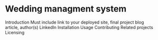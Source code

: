 # Wedding managment system
Introduction
Must include link to your deployed site, final project blog article, author(s) LinkedIn
Installation
Usage
Contributing
Related projects
Licensing
